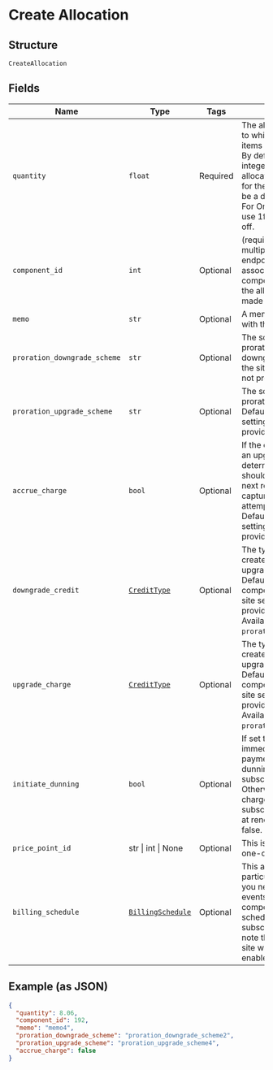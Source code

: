 
# Create Allocation

## Structure

`CreateAllocation`

## Fields

| Name | Type | Tags | Description |
|  --- | --- | --- | --- |
| `quantity` | `float` | Required | The allocated quantity to which to set the line-items allocated quantity. By default, this is an integer. If decimal allocations are enabled for the component, it will be a decimal number. For On/Off components, use 1for on and 0 for off. |
| `component_id` | `int` | Optional | (required for the multiple allocations endpoint) The id associated with the component for which the allocation is being made |
| `memo` | `str` | Optional | A memo to record along with the allocation |
| `proration_downgrade_scheme` | `str` | Optional | The scheme used if the proration is a downgrade. Defaults to the site setting if one is not provided. |
| `proration_upgrade_scheme` | `str` | Optional | The scheme used if the proration is an upgrade. Defaults to the site setting if one is not provided. |
| `accrue_charge` | `bool` | Optional | If the change in cost is an upgrade, this determines if the charge should accrue to the next renewal or if capture should be attempted immediately. Defaults to the site setting if one is not provided. |
| `downgrade_credit` | [`CreditType`](../../doc/models/credit-type.md) | Optional | The type of credit to be created when upgrading/downgrading. Defaults to the component and then site setting if one is not provided.<br>Available values: `full`, `prorated`, `none`. |
| `upgrade_charge` | [`CreditType`](../../doc/models/credit-type.md) | Optional | The type of credit to be created when upgrading/downgrading. Defaults to the component and then site setting if one is not provided.<br>Available values: `full`, `prorated`, `none`. |
| `initiate_dunning` | `bool` | Optional | If set to true, if the immediate component payment fails, initiate dunning for the subscription.<br>Otherwise, leave the charges on the subscription to pay for at renewal. Defaults to false. |
| `price_point_id` | str \| int \| None | Optional | This is a container for one-of cases. |
| `billing_schedule` | [`BillingSchedule`](../../doc/models/billing-schedule.md) | Optional | This attribute is particularly useful when you need to align billing events for different components on distinct schedules within a subscription. Please note this only works for site with Multifrequency enabled |

## Example (as JSON)

```json
{
  "quantity": 8.06,
  "component_id": 192,
  "memo": "memo4",
  "proration_downgrade_scheme": "proration_downgrade_scheme2",
  "proration_upgrade_scheme": "proration_upgrade_scheme4",
  "accrue_charge": false
}
```

